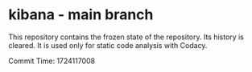 # kibana - main branch

This repository contains the frozen state of the repository.
Its history is cleared. It is used only for static code
analysis with Codacy.

Commit Time: 1724117008